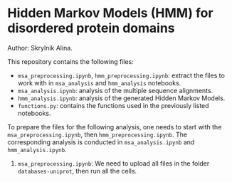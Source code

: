 # Hidden Markov Models (HMM) for disordered protein domains

Author: Skrylnik Alina.

This repository contains the following files: 

- `msa_preprocessing.ipynb`, `hmm_preprocessing.ipynb`: extract the files to work with in `msa_analysis` and `hmm_analysis` notebooks.
- `msa_analysis.ipynb`: analysis of the multiple sequence alignments.
- `hmm_analysis.ipynb`: analysis of the generated Hidden Markov Models.
- `functions.py`: contains the functions used in the previously listed notebooks.

To prepare the files for the following analysis, one needs to start with the `msa_preprocessing.ipynb`, then `hmm_preprocessing.ipynb`. 
The corresponding analysis is conducted in `msa_analysis.ipynb` and `hmm_analysis.ipynb`.

1. `msa_preprocessing.ipynb`: We need to upload all files in the folder `databases-uniprot`, then run all the cells.


